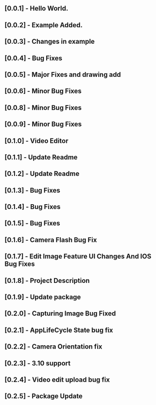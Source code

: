 ## [0.0.1] - Hello World.

## [0.0.2] - Example Added.

## [0.0.3] - Changes in example

## [0.0.4] - Bug Fixes

## [0.0.5] - Major Fixes and drawing add

## [0.0.6] - Minor Bug Fixes

## [0.0.8] - Minor Bug Fixes

## [0.0.9] - Minor Bug Fixes

## [0.1.0] - Video Editor

## [0.1.1] - Update Readme

## [0.1.2] - Update Readme

## [0.1.3] - Bug Fixes

## [0.1.4] - Bug Fixes

## [0.1.5] - Bug Fixes

## [0.1.6] - Camera Flash Bug Fix

## [0.1.7] - Edit Image Feature UI Changes And IOS Bug Fixes

## [0.1.8] - Project Description

## [0.1.9] - Update package

## [0.2.0] - Capturing Image Bug Fixed

## [0.2.1] - AppLifeCycle State bug fix

## [0.2.2] - Camera Orientation fix

## [0.2.3] - 3.10 support

## [0.2.4] - Video edit upload bug fix

## [0.2.5] - Package Update